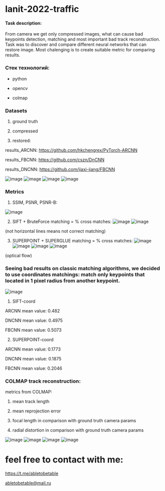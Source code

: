 # lanit-2022-traffic

#### Task description:

From camera we get only compressed images, what can cause bad keypoints detection, matching and most important bad track reconstruction.
Task was to discover and compare different neural networks that can restore image.
Most chalenging is to create suitable metric for comparing results.

### Стек технологий:

- python

- opencv

- colmap

### Datasets

1. ground truth
 
2. compressed
 
3. restored: 

 results_ARCNN: https://github.com/hkchengrex/PyTorch-ARCNN
 
 results_FBCNN: https://github.com/cszn/DnCNN
 
 results_DNCNN: https://github.com/jiaxi-jiang/FBCNN
 
![image](https://user-images.githubusercontent.com/109301202/189080941-e905c68b-56a0-4926-b81b-a4236f93dae2.png)
![image](https://user-images.githubusercontent.com/109301202/189081050-674db09a-df99-4688-ac89-f571e090711f.png)
![image](https://user-images.githubusercontent.com/109301202/189080864-2c0e4a4a-f3d2-45df-86ba-cd28573f60aa.png)
![image](https://user-images.githubusercontent.com/109301202/189081130-fc4ecd82-323e-4a5a-a8de-5c1f8e026340.png)

### Metrics

1. SSIM, PSNR, PSNR-B:

![image](https://user-images.githubusercontent.com/109301202/189080639-f069d516-7fab-4615-bda3-f5dfb20b6aa0.png)

2. SIFT + BruteForce matching = % cross matches:
![image](https://user-images.githubusercontent.com/109301202/189081470-bc2eb1bb-028f-4598-bfa8-624b0963cf73.png)
![image](https://user-images.githubusercontent.com/109301202/189081719-b2dade49-a931-4941-9983-4d43eb3fe436.png)

(not horizontal lines means not correct matching)

3. SUPERPOINT + SUPERGLUE matching = % cross matches:
![image](https://user-images.githubusercontent.com/109301202/189081865-bb59cd63-80c1-46fb-b065-2917da5fa0d0.png)
![image](https://user-images.githubusercontent.com/109301202/189081969-c2e5718a-e109-4874-a253-52782b9cdc92.png)
![image](https://user-images.githubusercontent.com/109301202/189082007-c054cf94-e787-462f-a2a5-c4c374b30fca.png)
![image](https://user-images.githubusercontent.com/109301202/189082055-ce366c87-20bf-4803-9b75-4e6cc43641ef.png)

(optical flow)

### Seeing bad results on classic matching algorithms, we decided to use coordinates matchings: match only keypoints that located in 1 pixel radius from another keypoint.

![image](https://user-images.githubusercontent.com/109301202/189082853-4169bd3a-efd0-4205-9e9d-2b05d7ea958b.png)

1. SIFT-coord

ARCNN  mean value: 0.482

DNCNN mean value: 0.4975

FBCNN  mean value: 0.5073

2. SUPERPOINT-coord

ARCNN  mean value: 0.1773

DNCNN mean value: 0.1875

FBCNN  mean value: 0.2046

### COLMAP track reconstruction:

metrics from COLMAP: 

1. mean track length

2. mean reprojection error

3. focal length in comparison with ground truth camera params

4. radial distortion in comparison with ground truth camera params

![image](https://user-images.githubusercontent.com/109301202/189085115-0c3c2752-5a57-4ef6-a647-324db0b38bad.png)
![image](https://user-images.githubusercontent.com/109301202/189085157-7a1aaf0c-9613-4bc2-8f2e-977ff0849893.png)
![image](https://user-images.githubusercontent.com/109301202/189085203-fd8c751a-bbc0-49b7-8421-cd1d5a102d35.png)
![image](https://user-images.githubusercontent.com/109301202/189085289-0438a4a9-bfd8-4d99-b581-cd88fe61b342.png)


# feel free to contact with me:

https://t.me/abletobetable

abletobetable@mail.ru
